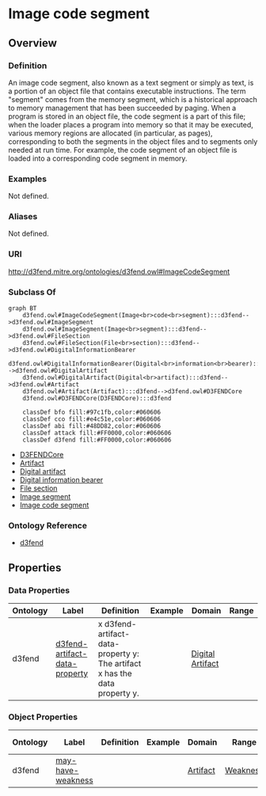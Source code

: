 # Image code segment

## Overview

### Definition
An image code segment, also known as a text segment or simply as text, is a portion of an object file that contains executable instructions. The term "segment" comes from the memory segment, which is a historical approach to memory management that has been succeeded by paging. When a program is stored in an object file, the code segment is a part of this file; when the loader places a program into memory so that it may be executed, various memory regions are allocated (in particular, as pages), corresponding to both the segments in the object files and to segments only needed at run time. For example, the code segment of an object file is loaded into a corresponding code segment in memory.

### Examples
Not defined.

### Aliases
Not defined.

### URI
http://d3fend.mitre.org/ontologies/d3fend.owl#ImageCodeSegment

### Subclass Of
```mermaid
graph BT
    d3fend.owl#ImageCodeSegment(Image<br>code<br>segment):::d3fend-->d3fend.owl#ImageSegment
    d3fend.owl#ImageSegment(Image<br>segment):::d3fend-->d3fend.owl#FileSection
    d3fend.owl#FileSection(File<br>section):::d3fend-->d3fend.owl#DigitalInformationBearer
    d3fend.owl#DigitalInformationBearer(Digital<br>information<br>bearer):::d3fend-->d3fend.owl#DigitalArtifact
    d3fend.owl#DigitalArtifact(Digital<br>artifact):::d3fend-->d3fend.owl#Artifact
    d3fend.owl#Artifact(Artifact):::d3fend-->d3fend.owl#D3FENDCore
    d3fend.owl#D3FENDCore(D3FENDCore):::d3fend
    
    classDef bfo fill:#97c1fb,color:#060606
    classDef cco fill:#e4c51e,color:#060606
    classDef abi fill:#48DD82,color:#060606
    classDef attack fill:#FF0000,color:#060606
    classDef d3fend fill:#FF0000,color:#060606
```

- [D3FENDCore](/docs/ontology/reference/model/D3FENDCore/D3FENDCore.md)
- [Artifact](/docs/ontology/reference/model/D3FENDCore/Artifact/Artifact.md)
- [Digital artifact](/docs/ontology/reference/model/D3FENDCore/Artifact/Digital%20artifact/Digital%20artifact.md)
- [Digital information bearer](/docs/ontology/reference/model/D3FENDCore/Artifact/Digital%20artifact/Digital%20information%20bearer/Digital%20information%20bearer.md)
- [File section](/docs/ontology/reference/model/D3FENDCore/Artifact/Digital%20artifact/Digital%20information%20bearer/File%20section/File%20section.md)
- [Image segment](/docs/ontology/reference/model/D3FENDCore/Artifact/Digital%20artifact/Digital%20information%20bearer/File%20section/Image%20segment/Image%20segment.md)
- [Image code segment](/docs/ontology/reference/model/D3FENDCore/Artifact/Digital%20artifact/Digital%20information%20bearer/File%20section/Image%20segment/Image%20code%20segment/Image%20code%20segment.md)


### Ontology Reference
- [d3fend](http://d3fend.mitre.org/ontologies/d3fend.owl#)

## Properties
### Data Properties
| Ontology | Label | Definition | Example | Domain | Range |
|----------|-------|------------|---------|--------|-------|
| d3fend | [d3fend-artifact-data-property](http://d3fend.mitre.org/ontologies/d3fend.owl#d3fend-artifact-data-property) | x d3fend-artifact-data-property y: The artifact x has the data property y. |  | [Digital Artifact](/docs/ontology/reference/model/D3FENDCore/Artifact/Digital%20artifact/Digital%20artifact.md) | []() |

### Object Properties
| Ontology | Label | Definition | Example | Domain | Range | Inverse Of |
|----------|-------|------------|---------|--------|-------|------------|
| d3fend | [may-have-weakness](http://d3fend.mitre.org/ontologies/d3fend.owl#may-have-weakness) |  |  | [Artifact](/docs/ontology/reference/model/D3FENDCore/Artifact/Artifact.md) | [Weakness](/docs/ontology/reference/model/D3FENDCore/Weakness/Weakness.md) | []() |

